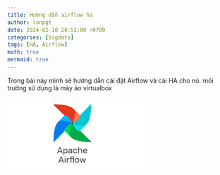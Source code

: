 ```yaml
---
title: Hướng dẫn airflow ha
author: lonpgt 
date: 2024-02-18 20:52:00 +0700
categories: [bigdata]
tags: [HA, Airflow]
math: true
mermaid: true
---
```


Trong bài này mình sẽ hướng dẫn cài đặt Airflow và cài HA cho nó. môi trường sử dụng là máy ảo virtualbox

![](../images/2024-02-18_air.png)

